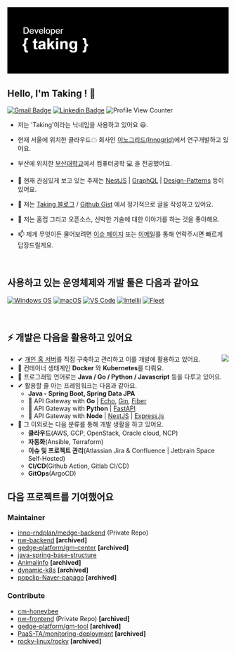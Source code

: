 <a href="https://github.com/taking" target="_blank" rel="noopener noreferrer">
    <img src="https://github.com/taking/taking/blob/main/header.png?raw=true" alt="github taking header" />
</a>

## Hello, I'm Taking ! 🚀

[![Gmail Badge](https://img.shields.io/badge/-Gmail-c14438?style=flat-square&logo=Gmail&logoColor=white&link=mailto:taking@duck.com)](mailto:taking@duck.com) [![Linkedin Badge](https://img.shields.io/badge/-Linkedin-blue?style=flat-square&logo=Linkedin&logoColor=white&link=https://www.linkedin.com/in/hyungtag-park/)](https://www.linkedin.com/in/hyungtag-park/)
![Profile View Counter](https://komarev.com/ghpvc/?username=taking)

- 저는 'Taking'이라는 닉네임을 사용하고 있어요 😃.

- 현재 서울에 위치한 클라우드☁ 회사인 [이노그리드(Innogrid)](https://www.innogrid.com)에서 연구개발하고 있어요.

- 부산에 위치한 [부산대학교](https://cse.pusan.ac.kr/cse/index.do)에서 컴퓨터공학 💻 을 전공했어요.

- 🌱 현재 관심있게 보고 있는 주제는 [NestJS](https://nestjs.com/) | [GraphQL](https://graphql.org/) | [Design-Patterns](https://#) 등이 있어요.

- 📝 저는 [Taking 블로그](https://taking.kr) / [Github Gist](https://gist.github.com/taking) 에서 정기적으로 글을 작성하고 있어요.

- 💬 저는 홈랩 그리고 오픈소스, 신박한 기술에 대한 이야기를 하는 것을 좋아해요.

- 📫 제게 무엇이든 물어보려면 [이슈 페이지](https://github.com/taking/taking/issues) 또는 [이메일](mailto:taking@duck.com)를 통해 연락주시면 빠르게 답장드릴게요.

<br />

## 사용하고 있는 운영체제와 개발 툴은 다음과 같아요

[![Windows OS](https://img.shields.io/badge/Windows-11-%23007ACC?style=flat-square&logo=windows)](https://insider.windows.com/en-us/insidewindows11) [![macOS](https://img.shields.io/badge/macOS-Ventura-%23007ACC?style=flat-square&logo=apple)](https://www.apple.com/macos/ventura/)
[![VS Code](https://img.shields.io/badge/IDE-VSCode-%23007ACC?style=flat-square&logo=Visual-studio-code)](https://code.visualstudio.com/)
[![Intellij](https://img.shields.io/badge/Jetbrain-Intellij-%23007ACC?style=flat-square&logo=intellijidea)](https://www.jetbrains.com/ko-kr/idea/) [![Fleet](https://img.shields.io/badge/Jetbrain-Fleet-%23007ACC?style=flat-square&logo=JetBrains)](https://www.jetbrains.com/fleet/)

<br />

## ⚡ 개발은 다음을 활용하고 있어요

<img align="right" src="https://github-readme-stats.vercel.app/api?username=taking&show_icons=true">

- ✔ [개인 홈 서버](https://taking.kr/about)를 직접 구축하고 관리하고 이를 개발에 활용하고 있어요.
- 🔧 컨테이너 생태계인 **Docker** 와 **Kubernetes**를 다뤄요.
- 💬 프로그래밍 언어로는 **Java / Go / Python / Javascript** 등을 다루고 있어요.
- ✔ 활용할 줄 아는 프레임워크는 다음과 같아요.
  - **Java - Spring Boot, Spring Data JPA**
  - 🚪 API Gateway with **Go** | [Echo](https://github.com/labstack/echo), [Gin](https://github.com/gin-gonic/gin), [Fiber](https://github.com/gofiber/fiber)
  - 🚪 API Gateway with **Python** | [FastAPI](https://github.com/tiangolo/fastapi)
  - 🚪 API Gateway with **Node** | [NestJS](https://github.com/nestjs/nest) | [Express.js](https://github.com/expressjs/express)
- 🔎 그 이외로는 다음 분류를 통해 개발 생활을 하고 있어요.
  - **클라우드**(AWS, GCP, OpenStack, Oracle cloud, NCP)
  - **자동화**(Ansible, Terraform)
  - **이슈 및 프로젝트 관리**(Atlassian Jira & Confluence | Jetbrain Space Self-Hosted)
  - **CI/CD**(Github Action, Gitlab CI/CD)
  - **GitOps**(ArgoCD)


## 다음 프로젝트를 기여했어요

### Maintainer
- [inno-rndplan/medge-backend](https://github.com/inno-rndplan/medge-backend) (Private Repo)
- [nw-backend](https://github.com/taking/nw-backend) **[archived]** 
- [gedge-platform/gm-center](https://github.com/gedge-platform/gm-center) **[archived]** 
- [java-spring-base-structure](https://github.com/taking/java-spring-base-structure)
- [Animalinfo](https://github.com/taking/Animalinfo) **[archived]** 
- [dynamic-k8s](https://github.com/taking/dynamic-k8s) **[archived]** 
- [popclip-Naver-papago](https://github.com/taking/popclip-Naver-papago) **[archived]** 

### Contribute
- [cm-honeybee](https://github.com/cloud-barista/cm-honeybee)
- [nw-frontend](https://github.com/lab-cherry/nw-frontend) (Private Repo) **[archived]** 
- [gedge-platform/gm-tool](https://github.com/gedge-platform/gm-tool) **[archived]** 
- [PaaS-TA/monitoring-deployment](https://github.com/PaaS-TA/monitoring-deployment) **[archived]** 
- [rocky-linux/rocky](https://github.com/rocky-linux/rocky) **[archived]** 
